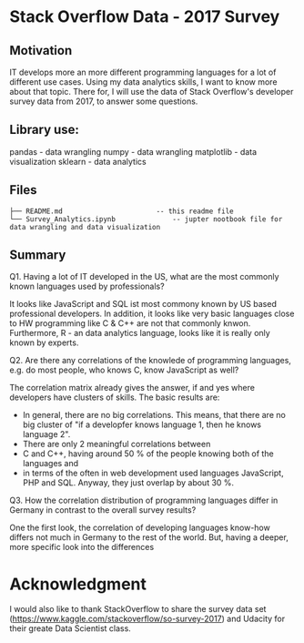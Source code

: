# Stack Overflow Data - 2017 Survey

## Motivation
IT develops more an more different programming languages for a lot of different use cases. Using my data analytics skills, I want to know more about that topic. There for, I will use the data of Stack Overflow's developer survey data from 2017, to answer some questions.

## Library use:

pandas - data wrangling
numpy - data wrangling
matplotlib - data visualization
sklearn - data analytics

## Files 

```
├── README.md						-- this readme file
└── Survey_Analytics.ipynb				-- jupter nootbook file for data wrangling and data visualization

```

## Summary
Q1. Having a lot of IT developed in the US, what are the most commonly known languages used by professionals?

It looks like JavaScript and SQL ist most commony known by US based professional developers. In addition, it looks like very basic languages close to HW programming like C & C++ are not that commonly knwon. Furthermore, R - an data analytics language, looks like it is really only known by experts.

Q2. Are there any correlations of the knowlede of programming languages, e.g. do most people, who knows C, know JavaScript as well?

The correlation matrix already gives the answer, if and yes where developers have clusters of skills. The basic results are:
- In general, there are no big correlations. This means, that there are no big cluster of "if a developfer knows language 1, then he knows language 2".
- There are only 2 meaningful correlations between
- C and C++, having around 50 % of the people knowing both of the languages and
- in terms of the often in web development used languages JavaScript, PHP and SQL. Anyway, they just overlap by about 30 %. 

Q3. How the correlation distribution of programming languages differ in Germany in contrast to the overall survey results?

One the first look, the correlation of developing languages know-how differs not much in Germany to the rest of the world. But, having a deeper, more specific look into the differences

# Acknowledgment
I would also like to thank StackOverflow to share the survey data set (https://www.kaggle.com/stackoverflow/so-survey-2017) and Udacity for their greate Data Scientist class.

